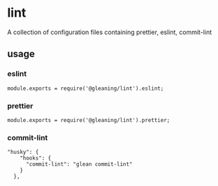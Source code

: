 # lint
A collection of configuration files containing prettier, eslint, commit-lint

## usage

### eslint

```
module.exports = require('@gleaning/lint').eslint;
```

### prettier

```
module.exports = require('@gleaning/lint').prettier;
```

### commit-lint

```
"husky": {
    "hooks": {
      "commit-lint": "glean commit-lint"
    }
  },
```